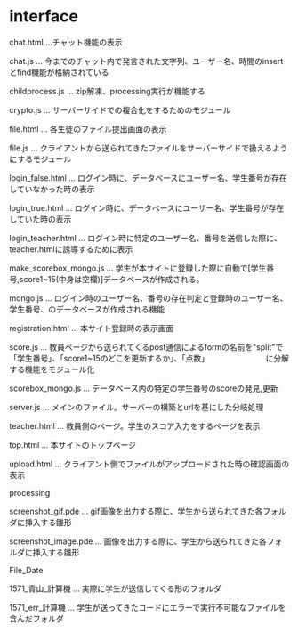 # interface
chat.html ...チャット機能の表示

chat.js  ... 今までのチャット内で発言された文字列、ユーザー名、時間のinsertとfind機能が格納されている

childprocess.js ... zip解凍、processing実行が機能する

crypto.js ... サーバーサイドでの複合化をするためのモジュール

file.html ... 各生徒のファイル提出画面の表示

file.js ... クライアントから送られてきたファイルをサーバーサイドで扱えるようにするモジュール

login_false.html ... ログイン時に、データベースにユーザー名、学生番号が存在していなかった時の表示

login_true.html ... ログイン時に、データベースにユーザー名、学生番号が存在していた時の表示

login_teacher.html ... ログイン時に特定のユーザー名、番号を送信した際に、teacher.htmlに誘導するために表示

make_scorebox_mongo.js ... 学生が本サイトに登録した際に自動で[学生番号,score1~15(中身は空欄)]データベースが作成される。

mongo.js ... ログイン時のユーザー名、番号の存在判定と登録時のユーザー名、学生番号、のデータベースが作成される機能

registration.html ... 本サイト登録時の表示画面

score.js ... 教員ページから送られてくるpost通信によるformの名前を"split"で「学生番号」、「score1~15のどこを更新するか」、「点数」
　　　　　　　に分解する機能をモジュール化
			 
scorebox_mongo.js ... データベース内の特定の学生番号のscoreの発見,更新

server.js ... メインのファイル。サーバーの構築とurlを基にした分岐処理

teacher.html ... 教員側のページ。学生のスコア入力をするページを表示

top.html ... 本サイトのトップページ

upload.html ... クライアント側でファイルがアップロードされた時の確認画面の表示

processing

screenshot_gif.pde ... gif画像を出力する際に、学生から送られてきた各フォルダに挿入する雛形

screenshot_image.pde ... 画像を出力する際に、学生から送られてきた各フォルダに挿入する雛形

File_Date

1571_青山_計算機 ... 実際に学生が送信してくる形のフォルダ

1571_err_計算機 ... 学生が送ってきたコードにエラーで実行不可能なファイルを含んだフォルダ
　　　　　　　　　　　　　　






